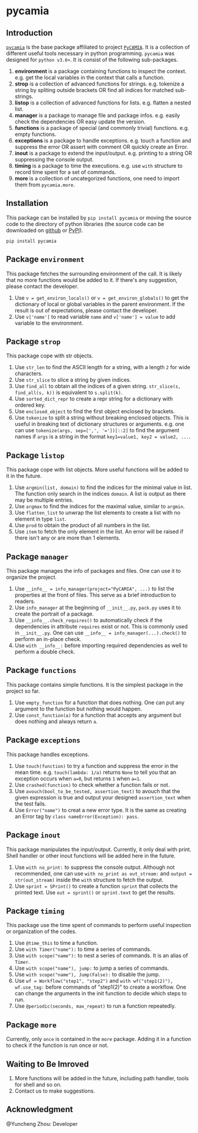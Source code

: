 # pycamia

## Introduction

[`pycamia`](https://github.com/Bertie97/pycamia/tree/main/pycamia) is the base package affiliated to project [`PyCAMIA`](https://github.com/Bertie97/pycamia). It is a collection of different useful tools necessary in python programming. `pycamia` was designed for `python v3.6+`. It is consist of the following sub-packages. 

1. **environment** is a package containing functions to inspect the context. e.g. get the local variables in the context that calls a function. 
2. **strop** is a collection of advanced functions for strings. e.g. tokenize a string by spliting outside brackets OR find all indices for matched sub-strings.
3. **listop** is a collection of advanced functions for lists. e.g. flatten a nested list.
4. **manager** is a package to manage file and package infos. e.g. easily check the dependencies OR easy update the version. 
5. **functions** is a package of special (and commonly trivial) functions. e.g. empty functions. 
6. **exceptions** is a package to handle exceptions. e.g. touch a function and suppress the error OR assert with comment OR quickly create an Error.
7. **inout** is a package to extend the input/output. e.g. printing to a string OR suppressing the console output. 
8. **timing** is a package to time the executions. e.g. use `with` structure to record time spent for a set of commands. 
9. **more** is a collection of uncategorized functions, one need to import them from `pycamia.more`.

## Installation

This package can be installed by `pip install pycamia` or moving the source code to the directory of python libraries (the source code can be downloaded on [github](https://github.com/Bertie97/pycamia) or [PyPI](https://pypi.org/project/pyoverload/)). 

```shell
pip install pycamia
```

## Package `environment`

This package fetches the surrounding environment of the call. It is likely that no more functions would be added to it. If there's any suggestion, please contact the developer. 
1. Use `v = get_environ_locals()` or `v = get_environ_globals()` to get the dictionary of local or global variables in the parent environment. If the result is out of expectations, please contact the developer. 
2. Use `v['name']` to read variable `name` and `v['name'] = value` to add variable to the environment. 

## Package `strop`

This package cope with str objects. 
1. Use `str_len` to find the ASCII length for a string, with a length `2` for wide characters.
2. Use `str_slice` to slice a string by given indices.
3. Use `find_all` to obtain all the indices of a given string. `str_slice(s, find_all(s, k))` is equivalent to `s.split(k)`. 
4. Use `sorted_dict_repr` to create a repr string for a dictionary with ordered key.
5. Use `enclosed_object` to find the first object enclosed by brackets. 
6. Use `tokenize` to split a string without breaking enclosed objects. This is useful in breaking text of dictionary structures or arguments. e.g. one can use `tokenize(args, sep=[',', '='])[::2]` to find the argument names if `args` is a string in the format `key1=value1, key2 = value2, ...`.

## Package `listop`

This package cope with list objects. More useful functions will be added to it in the future. 
1. Use `argmin(list, domain)` to find the indices for the minimal value in list. The function only search in the indices `domain`. A list is output as there may be multiple entries. 
2. Use `argmax` to find the indices for the maximal value, similar to `argmin`. 
3. Use `flatten_list` to unwrap the list elements to create a list with no element in type `list`. 
4. Use `prod` to obtain the product of all numbers in the list. 
5. Use `item` to fetch the only element in the list. An error will be raised if there isn't any or are more than 1 elements. 

## Package `manager`

This package manages the info of packages and files. One can use it to organize the project. 
1. Use `__info__ = info_manager(project="PyCAMIA", ...)` to list the properties at the front of files. This serve as a brief introduction to readers.
2. Use `info_manager` at the beginning of `__init__.py`, `pack.py` uses it to create the portrait of a package. 
3. Use `__info__.check_requires()` to automatically check if the dependencies in attribute `requires` exist or not. This is commonly used in `__init__.py`. One can use `__info__ = info_manager(...).check()` to perform an in-place check.
4. Use `with __info__:` before importing required dependencies as well to perform a double check. 

## Package `functions`

This package contains simple functions. It is the simplest package in the project so far. 
1. Use `empty_function` for a function that does nothing. One can put any argument to the function but nothing would happen. 
2. Use `const_function(a)` for a function that accepts any argument but does nothing and always return `a`.

## Package `exceptions`

This package handles exceptions. 
1. Use `touch(function)` to try a function and suppress the error in the mean time. e.g. `touch(lambda: 1/a)` returns `None` to tell you that an exception occurs when `a=0`, but returns `1` when `a=1`. 
2. Use `crashed(function)` to check whether a function fails or not. 
3. Use `avouch(bool_to_be_tested, assertion_text)` to avouch that the given expression is true and output your designed `assertion_text` when the test fails. 
4. Use `Error("name")` to creat a new error type. It is the same as creating an Error tag by `class nameError(Exception): pass`.

## Package `inout`

This package manipulates the input/output. Currently, it only deal with print. Shell handler or other inout functions will be added here in the future. 
1. Use `with no_print:` to suppress the console output. Although not recommended, one can use `with no_print as out_stream:` and `output = str(out_stream)` inside the `with` structure to fetch the output. 
2. Use `sprint = SPrint()` to create a function `sprint` that collects the printed text. Use `out = sprint()` or `sprint.text` to get the results.

## Package `timing`

This package use the time spent of commands to perform useful inspection or organization of the codes.
1. Use `@time_this` to time a function.
2. Use `with Timer("name"):` to time a series of commands.
3. Use `with scope("name"):` to nest a series of commands. It is an alias of `Timer`. 
4. Use `with scope("name"), jump:` to jump a series of commands. 
5. Use `with scope("name"), Jump(False):` to disable the jump.
6. Use `wf = Workflow("step1", "step2")` and `with wf("step1(2)"), wf.use_tag:` before commands of "step1(2)" to create a workflow. One can change the arguments in the init function to decide which steps to run. 
7. Use `@periodic(seconds, max_repeat)` to run a function repeatedly. 

## Package `more`

Currently, only `once` is contained in the `more` package. 
Adding it in a function to check if the function is run once or not. 

## Waiting to Be Imroved

1. More functions will be added in the future, including path handler, tools for shell and so on. 
2. Contact us to make suggestions. 

## Acknowledgment

@Yuncheng Zhou: Developer